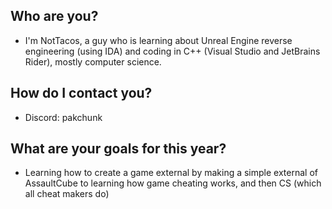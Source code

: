 ## Who are you?
- I'm NotTacos, a guy who is learning about Unreal Engine reverse engineering (using IDA) and coding in C++ (Visual Studio and JetBrains Rider), mostly computer science.
## How do I contact you?
- Discord: pakchunk
## What are your goals for this year?
- Learning how to create a game external by making a simple external of AssaultCube to learning how game cheating works, and then CS (which all cheat makers do)
